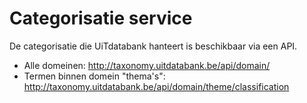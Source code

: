 ---
---

# Categorisatie service

De categorisatie die UiTdatabank hanteert is beschikbaar via een API.

* Alle domeinen: http://taxonomy.uitdatabank.be/api/domain/
* Termen binnen domein "thema's": http://taxonomy.uitdatabank.be/api/domain/theme/classification

